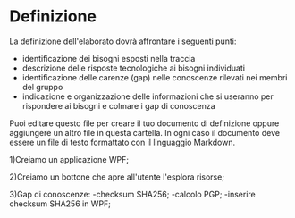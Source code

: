 # Definizione

La definizione dell'elaborato dovrà affrontare i seguenti punti:
- identificazione dei bisogni esposti nella traccia
- descrizione delle risposte tecnologiche ai bisogni individuati
- identificazione delle carenze (gap) nelle conoscenze rilevati nei membri del gruppo
- indicazione e organizzazione delle informazioni che si useranno per rispondere ai bisogni e colmare i gap di conoscenza

Puoi editare questo file per creare il tuo documento di definizione oppure aggiungere un altro file in questa cartella. In ogni caso il documento deve essere un file di testo formattato con il linguaggio Markdown.

1)Creiamo un applicazione WPF;

2)Creiamo un bottone che apre all'utente l'esplora risorse;

3)Gap di conoscenze:
-checksum SHA256;
-calcolo PGP;
-inserire checksum SHA256 in WPF;
